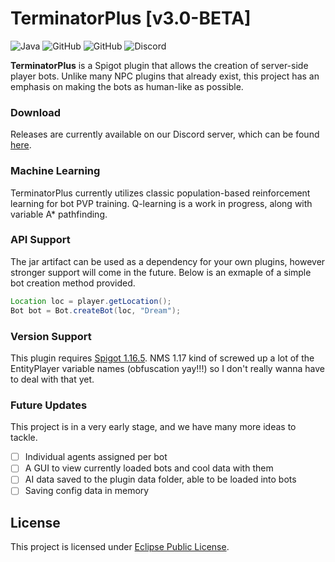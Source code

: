 # TerminatorPlus [v3.0-BETA]

![Java](https://img.shields.io/badge/java-%23ED8B00.svg?style=for-the-badge&logo=java&logoColor=white)
![GitHub](https://img.shields.io/github/languages/code-size/HorseNuggets/TerminatorPlus?color=cyan&label=Size&labelColor=000000&logo=GitHub&style=for-the-badge)
![GitHub](https://img.shields.io/github/license/HorseNuggets/TerminatorPlus?color=violet&logo=GitHub&labelColor=000000&style=for-the-badge)
![Discord](https://img.shields.io/discord/357333217340162069?color=5865F2&label=Discord&logo=Discord&labelColor=23272a&style=for-the-badge)

**TerminatorPlus** is a Spigot plugin that allows the creation of server-side player bots. Unlike many NPC plugins that already exist, this project has an emphasis on making the bots as human-like as possible.

### Download

Releases are currently available on our Discord server, which can be found [here](https://discord.gg/horsenuggets).

### Machine Learning

TerminatorPlus currently utilizes classic population-based reinforcement learning for bot PVP training. Q-learning is a work in progress, along with variable A* pathfinding.

### API Support

The jar artifact can be used as a dependency for your own plugins, however stronger support will come in the future. Below is an exmaple of a simple bot creation method provided.

```java
Location loc = player.getLocation();
Bot bot = Bot.createBot(loc, "Dream");
```

### Version Support

This plugin requires [Spigot 1.16.5](https://www.spigotmc.org/wiki/buildtools/#1-16-5). NMS 1.17 kind of screwed up a lot of the EntityPlayer variable names (obfuscation yay!!!) so I don't really wanna have to deal with that yet.

### Future Updates

This project is in a very early stage, and we have many more ideas to tackle.
- [ ] Individual agents assigned per bot
- [ ] A GUI to view currently loaded bots and cool data with them
- [ ] AI data saved to the plugin data folder, able to be loaded into bots
- [ ] Saving config data in memory

## License

This project is licensed under [Eclipse Public License](https://github.com/batchprogrammer314/player-ai/blob/master/LICENSE).
